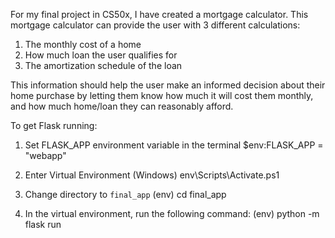 For my final project in CS50x, I have created a mortgage calculator. This mortgage calculator can provide the user with 3 different calculations:

1) The monthly cost of a home
2) How much loan the user qualifies for
3) The amortization schedule of the loan

This information should help the user make an informed decision about their home purchase by letting them know how much it will cost them monthly, and how much home/loan they can reasonably afford.

To get Flask running:
1) Set FLASK_APP environment variable in the terminal
$env:FLASK_APP = "webapp"

2) Enter Virtual Environment (Windows)
env\Scripts\Activate.ps1

3) Change directory to `final_app`
(env) cd final_app

4) In the virtual environment, run the following command:
(env) python -m flask run
